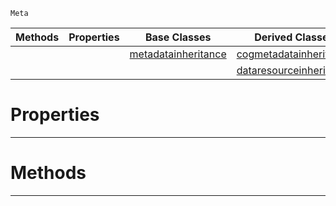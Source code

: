 `Meta`

|Methods|Properties|Base Classes|Derived Classes|
|---|---|---|---|
| | |[metadatainheritance](https://github.com/zeroengineteam/ZeroDocs/blob/master/code_reference/class_reference/metadatainheritance.markdown)|[cogmetadatainheritance](https://github.com/zeroengineteam/ZeroDocs/blob/master/code_reference/class_reference/cogmetadatainheritance.markdown)|
| | | |[dataresourceinheritance](https://github.com/zeroengineteam/ZeroDocs/blob/master/code_reference/class_reference/dataresourceinheritance.markdown)|


 #  Properties


---  
 #  Methods


---  
 

 